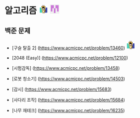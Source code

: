 # 알고리즘 <img src="./md-images/elwlahd555.png" height = "30" width="30"> <img src="./md-images/universooa.png" height = "30" width="30">

## 백준 문제

- [구슬 탈출 2] (https://www.acmicpc.net/problem/13460) <img src="./md-images/elwlahd555.png" height = "30" width="30">

- [2048 (Easy)] (https://www.acmicpc.net/problem/12100)

- [시험감독] (https://www.acmicpc.net/problem/13458)

- [로봇 청소기] (https://www.acmicpc.net/problem/14503)

- [감시] (https://www.acmicpc.net/problem/15683)

- [사다리 조작] (https://www.acmicpc.net/problem/15684)

- [나무 재테크] (https://www.acmicpc.net/problem/16235)

